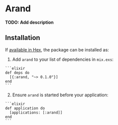 # Arand

**TODO: Add description**

## Installation

If [available in Hex](https://hex.pm/docs/publish), the package can be installed as:

  1. Add `arand` to your list of dependencies in `mix.exs`:

    ```elixir
    def deps do
      [{:arand, "~> 0.1.0"}]
    end
    ```

  2. Ensure `arand` is started before your application:

    ```elixir
    def application do
      [applications: [:arand]]
    end
    ```


